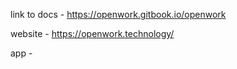 link to docs - https://openwork.gitbook.io/openwork

website - https://openwork.technology/

app - 

